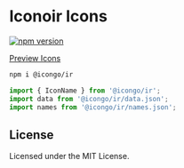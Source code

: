 Iconoir Icons
===

[![npm version](https://img.shields.io/npm/v/@icongo/ir.svg)](https://www.npmjs.com/package/@icongo/ir)

[Preview Icons](http://icongo.github.io/#/icons/ir)

```bash
npm i @icongo/ir
```

```jsx
import { IconName } from '@icongo/ir';
import data from '@icongo/ir/data.json';
import names from '@icongo/ir/names.json';
```

## License

Licensed under the MIT License.